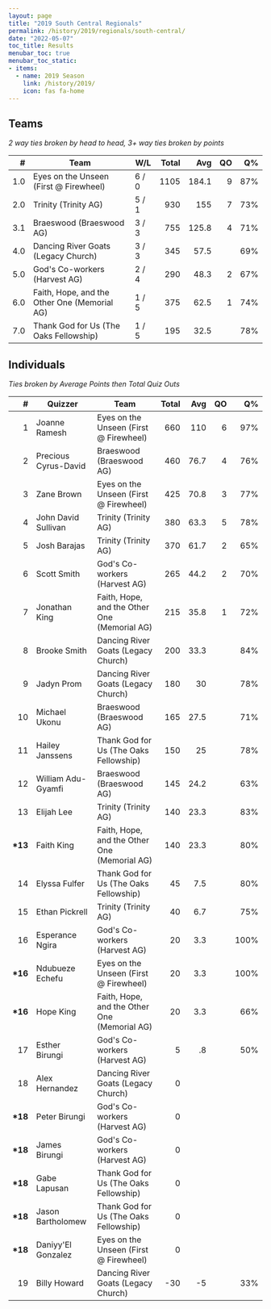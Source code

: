 ```yaml
---
layout: page
title: "2019 South Central Regionals"
permalink: /history/2019/regionals/south-central/
date: "2022-05-07"
toc_title: Results
menubar_toc: true
menubar_toc_static:
- items:
  - name: 2019 Season
    link: /history/2019/
    icon: fas fa-home
---
```


## Teams

*2 way ties broken by head to head, 3+ way ties broken by points*

|    # | Team                                         | W/L   | Total |   Avg |   QO |   Q% |
| ---: | -------------------------------------------- | ----- | ----: | ----: | ---: | ---: |
|  1.0 | Eyes on the Unseen (First @ Firewheel)       | 6 / 0 |  1105 | 184.1 |    9 |  87% |
|  2.0 | Trinity (Trinity AG)                         | 5 / 1 |   930 |   155 |    7 |  73% |
|  3.1 | Braeswood (Braeswood AG)                     | 3 / 3 |   755 | 125.8 |    4 |  71% |
|  4.0 | Dancing River Goats (Legacy Church)          | 3 / 3 |   345 |  57.5 |      |  69% |
|  5.0 | God's Co-workers (Harvest AG)                | 2 / 4 |   290 |  48.3 |    2 |  67% |
|  6.0 | Faith, Hope, and the Other One (Memorial AG) | 1 / 5 |   375 |  62.5 |    1 |  74% |
|  7.0 | Thank God for Us (The Oaks Fellowship)       | 1 / 5 |   195 |  32.5 |      |  78% |

## Individuals

*Ties broken by Average Points then Total Quiz Outs*

|        # | Quizzer              | Team                                         | Total |  Avg |   QO |   Q% |
| -------: | -------------------- | -------------------------------------------- | ----: | ---: | ---: | ---: |
|        1 | Joanne Ramesh        | Eyes on the Unseen (First @ Firewheel)       |   660 |  110 |    6 |  97% |
|        2 | Precious Cyrus-David | Braeswood (Braeswood AG)                     |   460 | 76.7 |    4 |  76% |
|        3 | Zane Brown           | Eyes on the Unseen (First @ Firewheel)       |   425 | 70.8 |    3 |  77% |
|        4 | John David Sullivan  | Trinity (Trinity AG)                         |   380 | 63.3 |    5 |  78% |
|        5 | Josh Barajas         | Trinity (Trinity AG)                         |   370 | 61.7 |    2 |  65% |
|        6 | Scott Smith          | God's Co-workers (Harvest AG)                |   265 | 44.2 |    2 |  70% |
|        7 | Jonathan King        | Faith, Hope, and the Other One (Memorial AG) |   215 | 35.8 |    1 |  72% |
|        8 | Brooke Smith         | Dancing River Goats (Legacy Church)          |   200 | 33.3 |      |  84% |
|        9 | Jadyn Prom           | Dancing River Goats (Legacy Church)          |   180 |   30 |      |  78% |
|       10 | Michael Ukonu        | Braeswood (Braeswood AG)                     |   165 | 27.5 |      |  71% |
|       11 | Hailey Janssens      | Thank God for Us (The Oaks Fellowship)       |   150 |   25 |      |  78% |
|       12 | William Adu-Gyamfi   | Braeswood (Braeswood AG)                     |   145 | 24.2 |      |  63% |
|       13 | Elijah Lee           | Trinity (Trinity AG)                         |   140 | 23.3 |      |  83% |
| **\*13** | Faith King           | Faith, Hope, and the Other One (Memorial AG) |   140 | 23.3 |      |  80% |
|       14 | Elyssa Fulfer        | Thank God for Us (The Oaks Fellowship)       |    45 |  7.5 |      |  80% |
|       15 | Ethan Pickrell       | Trinity (Trinity AG)                         |    40 |  6.7 |      |  75% |
|       16 | Esperance Ngira      | God's Co-workers (Harvest AG)                |    20 |  3.3 |      | 100% |
| **\*16** | Ndubueze Echefu      | Eyes on the Unseen (First @ Firewheel)       |    20 |  3.3 |      | 100% |
| **\*16** | Hope King            | Faith, Hope, and the Other One (Memorial AG) |    20 |  3.3 |      |  66% |
|       17 | Esther Birungi       | God's Co-workers (Harvest AG)                |     5 |   .8 |      |  50% |
|       18 | Alex Hernandez       | Dancing River Goats (Legacy Church)          |     0 |      |      |      |
| **\*18** | Peter Birungi        | God's Co-workers (Harvest AG)                |     0 |      |      |      |
| **\*18** | James Birungi        | God's Co-workers (Harvest AG)                |     0 |      |      |      |
| **\*18** | Gabe Lapusan         | Thank God for Us (The Oaks Fellowship)       |     0 |      |      |      |
| **\*18** | Jason Bartholomew    | Thank God for Us (The Oaks Fellowship)       |     0 |      |      |      |
| **\*18** | Daniyy'El Gonzalez   | Eyes on the Unseen (First @ Firewheel)       |     0 |      |      |      |
|       19 | Billy Howard         | Dancing River Goats (Legacy Church)          |   -30 |   -5 |      |  33% |
